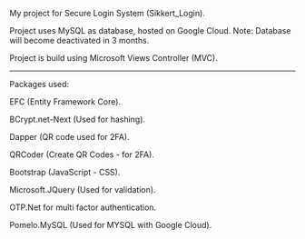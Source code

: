 My project for Secure Login System (Sikkert_Login).

Project uses MySQL as database, hosted on Google Cloud.
Note: Database will become deactivated in 3 months.

Project is build using Microsoft Views Controller (MVC).

------------------------------------------------------------

Packages used:

EFC (Entity Framework Core).

BCrypt.net-Next (Used for hashing).

Dapper (QR code used for 2FA).

QRCoder (Create QR Codes - for 2FA).

Bootstrap (JavaScript - CSS).

Microsoft.JQuery (Used for validation).

OTP.Net for multi factor authentication.

Pomelo.MySQL (Used for MYSQL with Google Cloud).

